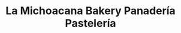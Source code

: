 ---
title: "La Michoacana Bakery Panadería Pastelería"
url: /huntsville/la-michoacana-bakery-panaderia-pasteleria/
shop: Bäckerei
---